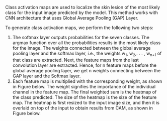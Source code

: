 Class activation maps are used to localize the skin lesion of the most likely class for the input image predicted by the model. This method works with CNN architecture that uses Global Average Pooling (GAP) Layer.  
  
To generate class activation maps, we perform the following two steps:  

1. The softmax layer outputs probabilities for the seven classes. The argmax function over all the probabilities results in the most likely class for the image. The weights connected between the global average pooling layer and the softmax layer, i.e., the weights w<sub>1</sub>, w<sub>2</sub>,. . . , w<sub>n+1</sub> of that class are extracted. Next, the feature maps from the last convolution layer are extracted. Hence, for n feature maps before the global average pooling layer, we get n weights connecting between the GAP layer and the Softmax layer.  
2. Each feature map is multiplied with the corresponding weight, as shown in Figure below. The weight signifies the importance of the individual channel in the feature map. The final weighted sum is the heatmap of the class predicted. The size of the heatmap is the size of the feature map. The heatmap is first resized to the input image size, and then it is overlaid on top of the input to obtain results from CAM, as shown in Figure below.
